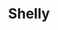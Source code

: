 ---
guid: 2019
title: Shelly
category: Shelly
description: "Thanks to Shelly, enjoy an intuitive and comfortable home as well as automation of your connected equipment and installations!
Shelly offers customizable solutions for homes and commercial buildings, from connected lighting to electrical appliance control. With a new range of smart energy saving devices, Shelly offers the best automation solution based on energy analysis and your personal electricity saving goals."
locale: en_GB
sitemap:
  changefreq: #always hourly daily weekly monthly yearly never
  exclude: #'yes' or 'no'
  priority: #between 0.0 to 1.0, 1.0 high priority
  lastmod: # date to end modification
---